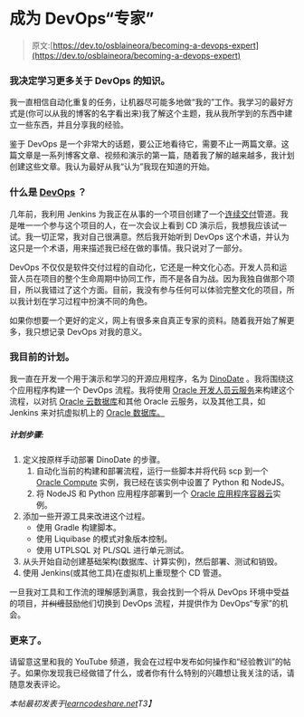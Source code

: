 # 成为 DevOps“专家”

> 原文:[https://dev.to/osblaineora/becoming-a-devops-expert](https://dev.to/osblaineora/becoming-a-devops-expert)

### 我决定学习更多关于 DevOps 的知识。

我一直相信自动化重复的任务，让机器尽可能多地做“我的”工作。我学习的最好方式是(你可以从我的博客的名字看出来)我了解这个主题，我从我所学到的东西中建立一些东西，并且分享我的经验。

鉴于 DevOps 是一个非常大的话题，要公正地看待它，需要不止一两篇文章。这篇文章是一系列博客文章、视频和演示的第一篇，随着我了解的越来越多，我计划创建这些文章。我认为最好从我“认为”我现在知道的开始。

### 什么是 [DevOps](https://en.wikipedia.org/wiki/DevOps) ？

几年前，我利用 Jenkins 为我正在从事的一个项目创建了一个[连续交付](https://en.wikipedia.org/wiki/Continuous_delivery)管道。我是唯一一个参与这个项目的人，在一次会议上看到 CD 演示后，我想我应该试一试。我一切正常，我对自己很满意。然后我开始听到 DevOps 这个术语，并认为这只是一个术语，用来描述我已经在做的事情。我只说对了一部分。

DevOps 不仅仅是软件交付过程的自动化，它还是一种文化心态。开发人员和运营人员在项目的整个生命周期中协同工作，而不是各自为战。因为我独自做那个项目，所以我错过了这个方面。目前，我没有参与任何可以体验完整文化的项目，所以我计划在学习过程中扮演不同的角色。

如果你想要一个更好的定义，网上有很多来自真正专家的资料。随着我开始了解更多，我只想记录 DevOps 对我的意义。

### 我目前的计划。

我一直在开发一个用于演示和学习的开源应用程序，名为 [DinoDate](https://github.com/oracle/dino-date) 。我将围绕这个应用程序构建一个 DevOps 流程。我将使用 [Oracle 开发人员云服务](https://cloud.oracle.com/developer_service)来构建这个流程，以对抗 [Oracle 云数据库](https://cloud.oracle.com/database)和其他 Oracle 云服务，以及其他工具，如 Jenkins 来对抗虚拟机上的 [Oracle 数据库。](http://www.oracle.com/technetwork/database/enterprise-edition/databaseappdev-vm-161299.html)

##### 计划步骤:

1.  定义按原样手动部署 DinoDate 的步骤。
    1.  自动化当前的构建和部署流程，运行一些脚本并将代码 scp 到一个 [Oracle Compute](https://cloud.oracle.com/compute) 实例，我已经在该实例中设置了 Python 和 NodeJS。
    2.  将 NodeJS 和 Python 应用程序部署到一个 [Oracle 应用程序容器云](https://cloud.oracle.com/acc)实例。
2.  添加一些开源工具来改进这个过程。
    *   使用 Gradle 构建脚本。
    *   使用 Liquibase 的模式对象版本控制。
    *   使用 UTPLSQL 对 PL/SQL 进行单元测试。
3.  从头开始自动创建基础架构(数据库、计算实例)，然后部署、测试和销毁。
4.  使用 Jenkins(或其他工具)在虚拟机上重现整个 CD 管道。

一旦我对工具和工作流的理解感到满意，我会找到一个将从 DevOps 环境中受益的项目，并~~纠缠~~鼓励他们切换到 DevOps 流程，并提供作为 DevOps“专家”的机会。

### 更来了。

请留意这里和我的 YouTube 频道，我会在过程中发布如何操作和“经验教训”的帖子。如果你发现我已经做错了什么，或者你有什么特别的兴趣想让我关注的话，请随意发表评论。

*本帖最初发表于[learncodeshare.net](https://learncodeshare.net/2017/08/31/becoming-a-devops-expert/)T3】*